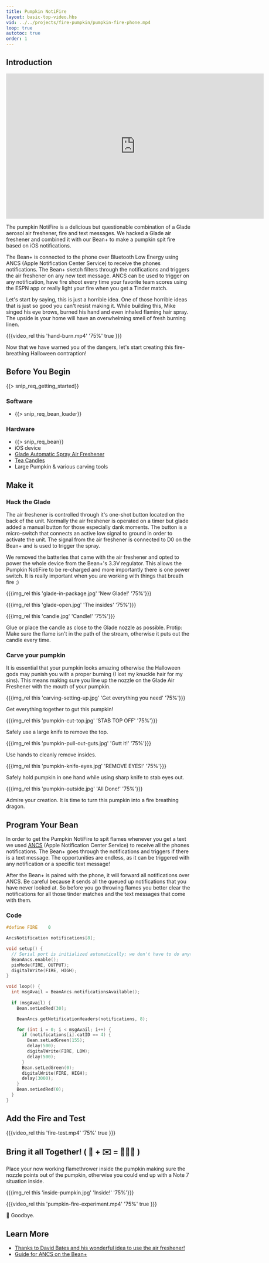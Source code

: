 ```yaml
---
title: Pumpkin NotiFire
layout: basic-top-video.hbs
vid: ../../projects/fire-pumpkin/pumpkin-fire-phone.mp4
loop: true
autotoc: true
order: 1
---
```


## Introduction

<div>
  <iframe width="703" height="396" src="https://www.youtube.com/embed/ScVQEZZuLLU" frameborder="0" allowfullscreen></iframe>
</div>


The pumpkin NotiFire is a delicious but questionable combination of a Glade aerosol air freshener, fire and text messages. We hacked a Glade air freshener and combined it with our Bean+ to make a pumpkin spit fire based on iOS notifications. 

The Bean+ is connected to the phone over Bluetooth Low Energy using ANCS (Apple Notification Center Service) to receive the phones notifications. The Bean+ sketch filters through the notifications and triggers the air freshener on any new text message. ANCS can be used to trigger on any notification, have fire shoot every time your favorite team scores using the ESPN app or really light your fire when you get a Tinder match. 

Let's start by saying, this is just a horrible idea. One of those horrible ideas that is just so good you can't resist making it. While building this, Mike singed his eye brows, burned his hand and even inhaled flaming hair spray. The upside is your home will have an overwhelming smell of fresh burning linen. 

{{{video_rel this 'hand-burn.mp4' '75%' true }}}

Now that we have warned you of the dangers, let's start creating this fire-breathing Halloween contraption!

## Before You Begin

{{> snip_req_getting_started}}

### Software

* {{> snip_req_bean_loader}}

### Hardware

* {{> snip_req_bean}}
* iOS device
* [Glade Automatic Spray Air Freshener](https://www.amazon.com/GladeAutomatic-Freshener-Hawaiian-Breeze-Starter/dp/B004GCUK8A/)
* [Tea Candles](https://www.amazon.com/Country-Dreams-Unscented-Lights-Pkg-White/dp/B001681QZ8)
* Large Pumpkin & various carving tools

## Make it

### Hack the Glade

The air freshener is controlled through it's one-shot button located on the back of the unit. Normally the air freshener is operated on a timer but glade added a manual button for those especially dank moments. The button is a micro-switch that connects an active low signal to ground in order to activate the unit. The signal from the air freshener is connected to D0 on the Bean+ and is used to trigger the spray.

We removed the batteries that came with the air freshener and opted to power the whole device from the Bean+'s 3.3V regulator. This allows the Pumpkin NotiFire to be re-charged and more importantly there is one power switch. It is really important when you are working with things that breath fire ;)

{{{img_rel this 'glade-in-package.jpg' 'New Glade!' '75%'}}}

{{{img_rel this 'glade-open.jpg' 'The insides' '75%'}}}

{{{img_rel this 'candle.jpg' 'Candle!' '75%'}}}

Glue or place the candle as close to the Glade nozzle as possible.  Protip: Make sure the flame isn't in the path of the stream, otherwise it puts out the candle every time.

### Carve your pumpkin

It is essential that your pumpkin looks amazing otherwise the Halloween gods may punish you with a proper burning (I lost my knuckle hair for my sins). This means making sure you line up the nozzle on the Glade Air Freshener with the mouth of your pumpkin.

{{{img_rel this 'carving-setting-up.jpg' 'Get everything you need' '75%'}}}

Get everything together to gut this pumpkin!

{{{img_rel this 'pumpkin-cut-top.jpg' 'STAB TOP OFF' '75%'}}}

Safely use a large knife to remove the top.

{{{img_rel this 'pumpkin-pull-out-guts.jpg' 'Gutt it!' '75%'}}}

Use hands to cleanly remove insides.

{{{img_rel this 'pumpkin-knife-eyes.jpg' 'REMOVE EYES!' '75%'}}}

Safely hold pumpkin in one hand while using sharp knife to stab eyes out.

{{{img_rel this 'pumpkin-outside.jpg' 'All Done!' '75%'}}}

Admire your creation. It is time to turn this pumpkin into a fire breathing dragon.

## Program Your Bean

In order to get the Pumpkin NotiFire to spit flames whenever you get a text we used [ANCS](/features/ancs/) (Apple Notification Center Service) to receive all the phones notifications. The Bean+ goes through the notifications and triggers if there is a text message. The opportunities are endless, as it can be triggered with any notification or a specific text message!

After the Bean+ is paired with the phone, it will forward all notifications over ANCS. Be careful because it sends all the queued up notifications that you have never looked at. So before you go throwing flames you better clear the notifications for all those tinder matches and the text messages that come with them.

### Code

```cpp
#define FIRE    0

AncsNotification notifications[8];

void setup() {
  // Serial port is initialized automatically; we don't have to do anything
  BeanAncs.enable();
  pinMode(FIRE, OUTPUT);
  digitalWrite(FIRE, HIGH);
}

void loop() {
  int msgAvail = BeanAncs.notificationsAvailable();
  
  if (msgAvail) {
    Bean.setLedRed(30);

    BeanAncs.getNotificationHeaders(notifications, 8);

    for (int i = 0; i < msgAvail; i++) {
      if (notifications[i].catID == 4) {
        Bean.setLedGreen(155);
        delay(500);
        digitalWrite(FIRE, LOW);
        delay(500);
      }
      Bean.setLedGreen(0);
      digitalWrite(FIRE, HIGH);
      delay(3000);
    }
    Bean.setLedRed(0);
  }
}
```

## Add the Fire and Test

{{{video_rel this 'fire-test.mp4' '75%' true }}}

## Bring it all Together! ( 📱 + ✉️ = 🎃🔥🔥 )

Place your now working flamethrower inside the pumpkin making sure the nozzle points out of the pumpkin, otherwise you could end up with a Note 7 situation inside.

{{{img_rel this 'inside-pumpkin.jpg' 'Inside!' '75%'}}}

{{{video_rel this 'pumpkin-fire-experiment.mp4' '75%' true }}}

👋 Goodbye.

## Learn More
* [Thanks to David Bates and his wonderful idea to use the air freshener!](https://www.hackster.io/Dlbates/iot-flaming-and-talking-pumpkin-using-aws-and-esp8266-49934f)
* [Guide for ANCS on the Bean+](/features/ancs/)

